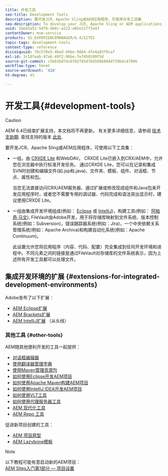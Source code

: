 ```yaml
---
title: 开发工具
seo-title: Development Tools
description: 要开发JCR、Apache Sling或AEM应用程序，可使用许多工具集
seo-description: To develop your JCR, Apache Sling or AEM applications, a number of tool sets are available
uuid: 1bee3a52-5d76-4b0c-a222-a02e12ff3a43
contentOwner: msm-service
products: SG_EXPERIENCEMANAGER/6.4/SITES
topic-tags: development-tools
content-type: reference
discoiquuid: 76c570e5-46ed-46be-9864-4fe4a83f0caf
exl-id: 3c18feab-97a6-49f2-96be-7e7458199f5d
source-git-commit: c5b816d74c6f02f85476d16868844f39b4c47996
workflow-type: tm+mt
source-wordcount: '428'
ht-degree: 4%

---
```


# 开发工具{#development-tools}

>[!CAUTION]
>
>AEM 6.4已结束扩展支持，本文档将不再更新。 有关更多详细信息，请参阅 [技术支助期](https://helpx.adobe.com/cn/support/programs/eol-matrix.html). 查找支持的版本 [此处](https://experienceleague.adobe.com/docs/).

要开发JCR、Apache Sling或AEM应用程序，可使用以下工具集：

* 一组，由 [CRXDE Lite](/help/sites-developing/developing-with-crxde-lite.md) 和WebDAV。 CRXDE Lite已嵌入到CRX/AEM中，允许您在浏览器中执行标准开发任务。 通过CRXDE Lite，您可以在记录和集成SVN时创建和编辑文件(如.jsp和.java)、文件夹、模板、组件、对话框、节点、属性和包。

   当您无法直接访问CRX/AEM服务器、通过扩展或修改现成组件和Java包来开发应用程序时，或者您不需要专用的调试器、代码完成和语法突出显示时，建议使用CRXDE Lite。

* 一组由集成开发环境组成(例如： [Eclipse](/help/sites-developing/howto-projects-eclipse.md) 或 [IntelliJ](/help/sites-developing/ht-intellij.md))，构建工具(例如： [阿帕奇·马文](/help/sites-developing/ht-projects-maven.md)), FileVault由Adobe开发，用于将存储库映射到文件系统、版本控制系统(例如：Subversion)，错误跟踪器系统(例如：Jira)，一个中央依赖关系管理系统(例如：Apache Archiva)和构建自动化系统(例如：Apache Continuum)。

   此设置允许您将应用程序（内容、代码、配置）完全集成到任何开发环境和进程中。不同元素之间的链接是通过FileVault对存储库的文件系统表示，因为上述所有开发工具都可以处理文件。

## 集成开发环境的扩展 {#extensions-for-integrated-development-environments}

Adobe发布了以下扩展：

* [AEM Eclipse扩展](/help/sites-developing/aem-eclipse.md)
* [AEM Brackets扩展](/help/sites-developing/aem-brackets.md)
* [AEM IntelliJ扩展](https://github.com/headwirecom/aem-ide-tooling-4-intellij/blob/master/documenation/AEM%20Tooling%20Plugin%20for%20IntelliJ%20IDEA.pdf) （从头线）

### 其他工具 {#other-tools}

AEM随其他便利开发的工具一起提供：

* [对话框编辑器](/help/sites-developing/dialog-editor.md)
* [使用翻译器管理字典](/help/sites-developing/i18n-translator.md)
* [使用Maven管理资源包](/help/sites-developing/vlt-mavenplugin.md)
* [如何使用Eclipse开发AEM项目](/help/sites-developing/howto-projects-eclipse.md)
* [如何使用Apache Maven构建AEM项目](/help/sites-developing/ht-projects-maven.md)
* [如何使用IntelliJ IDEA开发AEM项目](/help/sites-developing/ht-intellij.md)
* [如何使用VLT工具](/help/sites-developing/ht-vlttool.md)
* [如何使用代理服务器工具](/help/sites-developing/ht-proxy-server.md)
* [AEM 现代化工具](/help/sites-developing/modernization-tools.md)
* [AEM Repo 工具](/help/sites-developing/aem-repo-tool.md)

促进新项目创建的工具：

* [AEM 项目原型](https://github.com/Adobe-Marketing-Cloud/aem-project-archetype)
* [AEM Lazybone模板](https://github.com/Adobe-Consulting-Services/lazybones-aem-templates)

>[!NOTE]
>
>以下教程可能有意启动新的AEM项目：\
>[AEM Sites入门第1部分 — 项目设置](https://helpx.adobe.com/experience-manager/kt/sites/using/getting-started-wknd-tutorial-develop/part1.html)
